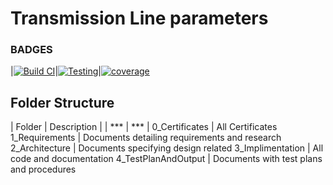 # Transmission Line parameters
### BADGES
|[![Build CI](https://github.com/AnilSAski/M1_Transmission_line_parameters/actions/workflows/Build_CI.yml/badge.svg)](https://github.com/AnilSAski/M1_Transmission_line_parameters/actions/workflows/Build_CI.yml)|[![Testing](https://github.com/AnilSAski/M1_Transmission_line_parameters/actions/workflows/Testing.yml/badge.svg)](https://github.com/AnilSAski/M1_Transmission_line_parameters/actions/workflows/Testing.yml)|[![coverage](https://github.com/AnilSAski/M1_Transmission_line_parameters/actions/workflows/coverage.yml/badge.svg)](https://github.com/AnilSAski/M1_Transmission_line_parameters/actions/workflows/coverage.yml)
## Folder Structure
| Folder | Description |
| *** | *** |
0_Certificates | All Certificates
1_Requirements | 	Documents detailing requirements and research
2_Architecture | Documents specifying design related
3_Implimentation | All code and documentation
4_TestPlanAndOutput | Documents with test plans and procedures
